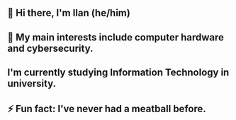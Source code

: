 ## 👋 Hi there, I'm Ilan (he/him)
## 👀 My main interests include computer hardware and cybersecurity.
## I'm currently studying Information Technology in university.
## ⚡ Fun fact: I've never had a meatball before.

<!--
**ilan1h/ilan1h** is a ✨ _special_ ✨ repository because its `README.md` (this file) appears on your GitHub profile.

Here are some ideas to get you started:

- 🔭 I’m currently working on .
- 🌱 I’m currently learning ...
- 👯 I’m looking to collaborate on ...
- 🤔 I’m looking for help with ...
- 💬 Ask me about ...
- 📫 How to reach me: ...
- 😄 Pronouns: ...
- ⚡ Fun fact: ...
-->
